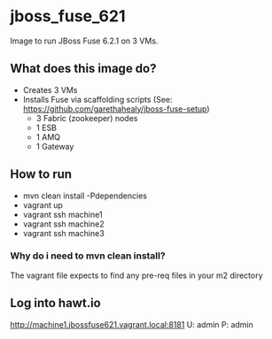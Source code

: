 # jboss_fuse_621
Image to run JBoss Fuse 6.2.1 on 3 VMs.

## What does this image do?
- Creates 3 VMs
- Installs Fuse via scaffolding scripts (See: https://github.com/garethahealy/jboss-fuse-setup)
  - 3 Fabric (zookeeper) nodes
  - 1 ESB
  - 1 AMQ
  - 1 Gateway

## How to run
- mvn clean install -Pdependencies
- vagrant up
- vagrant ssh machine1
- vagrant ssh machine2
- vagrant ssh machine3

### Why do i need to mvn clean install?
The vagrant file expects to find any pre-req files in your m2 directory

## Log into hawt.io
http://machine1.jbossfuse621.vagrant.local:8181
U: admin
P: admin

